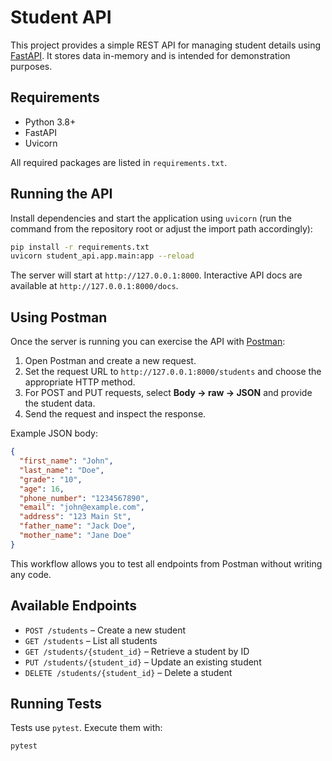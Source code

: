 # Student API

This project provides a simple REST API for managing student details using [FastAPI](https://fastapi.tiangolo.com/). It stores data in-memory and is intended for demonstration purposes.

## Requirements

- Python 3.8+
- FastAPI
- Uvicorn

All required packages are listed in `requirements.txt`.

## Running the API

Install dependencies and start the application using `uvicorn` (run the command
from the repository root or adjust the import path accordingly):

```bash
pip install -r requirements.txt
uvicorn student_api.app.main:app --reload
```

The server will start at `http://127.0.0.1:8000`. Interactive API docs are available at `http://127.0.0.1:8000/docs`.

## Using Postman

Once the server is running you can exercise the API with [Postman](https://www.postman.com/):

1. Open Postman and create a new request.
2. Set the request URL to `http://127.0.0.1:8000/students` and choose the appropriate HTTP method.
3. For POST and PUT requests, select **Body → raw → JSON** and provide the student data.
4. Send the request and inspect the response.

Example JSON body:

```json
{
  "first_name": "John",
  "last_name": "Doe",
  "grade": "10",
  "age": 16,
  "phone_number": "1234567890",
  "email": "john@example.com",
  "address": "123 Main St",
  "father_name": "Jack Doe",
  "mother_name": "Jane Doe"
}
```

This workflow allows you to test all endpoints from Postman without writing any code.

## Available Endpoints

- `POST /students` – Create a new student
- `GET /students` – List all students
- `GET /students/{student_id}` – Retrieve a student by ID
- `PUT /students/{student_id}` – Update an existing student
- `DELETE /students/{student_id}` – Delete a student

## Running Tests

Tests use `pytest`. Execute them with:

```bash
pytest
```


